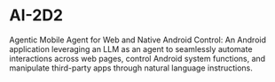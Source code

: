 # AI-2D2
Agentic Mobile Agent for Web and Native Android Control: An Android application leveraging an LLM as an agent to seamlessly automate interactions across web pages, control Android system functions, and manipulate third-party apps through natural language instructions.
